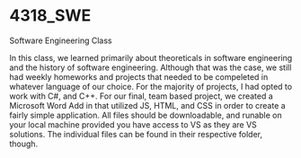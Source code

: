 # 4318_SWE
Software Engineering Class

In this class, we learned primarily about theoreticals in software engineering and the history of software engineering. 
Although that was the case, we still had weekly homeworks and projects that needed to be compeleted in whatever language of our choice. 
For the majority of projects, I had opted to work with C#, and C++. 
For our final, team based project, we created a Microsoft Word Add in that utilized JS, HTML, and CSS in order to create a fairly simple application.
All files should be downloadable, and runable on your local machine provided you have access to VS as they are VS solutions. The individual files can be found in their respective folder, though.
